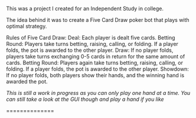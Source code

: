 This was a project I created for an Independent Study in college.

The idea behind it was to create a Five Card Draw poker bot that plays with optimal strategy.

Rules of Five Card Draw:
Deal: Each player is dealt five cards.
Betting Round: Players take turns betting, raising, calling, or folding. If a player folds, the pot is awarded to the other player.
Draw: If no player folds, players take turns exchanging 0-5 cards in return for the same amount of cards.
Betting Round: Players again take turns betting, raising, calling, or folding. If a player folds, the pot is awarded to the other player.
Showdown: If no player folds, both players show their hands, and the winning hand is awarded the pot.

*This is still a work in progress as you can only play one hand at a time. You can still take a look at the GUI though and play a hand if you like*

==============
